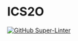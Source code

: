 # ICS2O

[![GitHub Super-Linter](https://github.com/Mahrukh-cheema/ICS2O/workflows/Lint%20Code%20Base/badge.svg)](https://github.com/marketplace/actions/super-linter)

